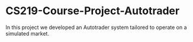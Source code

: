 # CS219-Course-Project-Autotrader
In this project we developed an Autotrader system tailored to operate on a simulated market.
